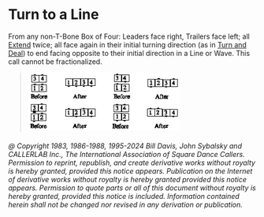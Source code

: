 
# Turn to a Line

From any non-T-Bone Box of Four: Leaders face right, Trailers face left; all 
[Extend](../b2/extend.md) twice; all face again in their initial turning direction (as in 
[Turn and Deal](../a1/turn_and_deal.md)) to end facing opposite 
to their initial direction in a Line or Wave. This
call cannot be fractionalized.

> 
> ![alt](turn_to_a_line.png)
> 

###### @ Copyright 1983, 1986-1988, 1995-2024 Bill Davis, John Sybalsky and CALLERLAB Inc., The International Association of Square Dance Callers. Permission to reprint, republish, and create derivative works without royalty is hereby granted, provided this notice appears. Publication on the Internet of derivative works without royalty is hereby granted provided this notice appears. Permission to quote parts or all of this document without royalty is hereby granted, provided this notice is included. Information contained herein shall not be changed nor revised in any derivation or publication.
